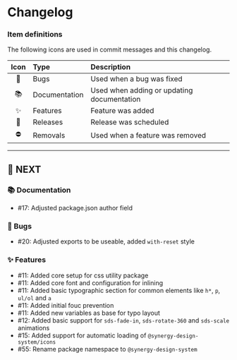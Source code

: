 # Changelog

### Item definitions

The following icons are used in commit messages and this changelog.

|  Icon  | Type          | Description
|:------:|:--------------|:----------------------------
|   🐛   | Bugs          | Used when a bug was fixed
|   📚   | Documentation | Used when adding or updating documentation
|   ✨   | Features      | Feature was added
|   🚀   | Releases      | Release was scheduled
|   ⛔   | Removals      | Used when a feature was removed

---

## 🚀 NEXT

### 📚 Documentation

- #17: Adjusted package.json author field

### 🐛 Bugs

- #20: Adjusted exports to be useable, added `with-reset` style

### ✨ Features

- #11: Added core setup for css utility package
- #11: Added core font and configuration for inlining
- #11: Added basic typographic section for common elements like `h*`, `p`, `ul/ol` and `a`
- #11: Added initial fouc prevention
- #11: Added new variables as base for typo layout
- #12: Added basic support for `sds-fade-in`, `sds-rotate-360` and `sds-scale` animations
- #15: Added support for automatic loading of `@synergy-design-system/icons`
- #55: Rename package namespace to `@synergy-design-system`
